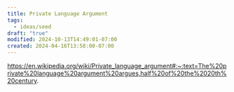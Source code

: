 ```yaml
---
title: Private Language Argument
tags:
  - ideas/seed
draft: "true"
modified: 2024-10-13T14:49:01-07:00
created: 2024-04-16T13:58:00-07:00
---
```

https://en.wikipedia.org/wiki/Private_language_argument#:~:text=The%20private%20language%20argument%20argues,half%20of%20the%2020th%20century.
